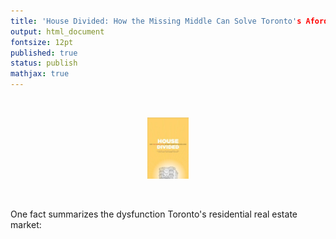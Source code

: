 ```yaml
---
title: 'House Divided: How the Missing Middle Can Solve Toronto's Afordability Crisis (Book Review)'
output: html_document
fontsize: 12pt
published: true
status: publish
mathjax: true
---
```


<br>
<p align="center"><img src="/figures/house_divided.jpg" width="13%"></p>
<br>

One fact summarizes the dysfunction Toronto's residential real estate market:





